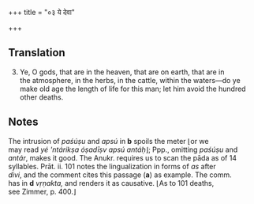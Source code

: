 +++
title = "०३ ये देवा"

+++
## Translation
3. Ye, O gods, that are in the heaven, that are on earth, that are in  
the atmosphere, in the herbs, in the cattle, within the waters—do ye  
make old age the length of life for this man; let him avoid the hundred  
other deaths.

## Notes
The intrusion of *paśúṣu* and *apsú* in **b** spoils the meter ⌊or we  
may read *yé 'ntárikṣa óṣadīṣv apsú antáḥ*⌋; Ppp., omitting *paśúṣu* and  
*antár*, makes it good. The Anukr. requires us to scan the pāda as of 14  
syllables. Prāt. ii. 101 notes the lingualization in forms of *as* after  
*divi*, and the comment cites this passage (**a**) as example. The comm.  
has in **d** *vṛṇakta,* and renders it as causative. ⌊As to 101 deaths,  
see Zimmer, p. 400.⌋
